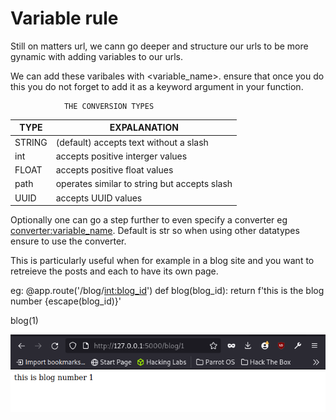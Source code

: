 # Variable rule
Still on matters url, we cann go deeper and structure our urls to be more gynamic with adding variables to our urls.

We can add these varibales with <variable_name>. ensure that once you do this you do not forget to add it as a keyword argument in your function.

                THE CONVERSION TYPES
| TYPE    | EXPALANATION                                |
|---------|---------------------------------------------|
| STRING  | (default) accepts text without a slash      |
| int     | accepts positive interger values            |
| FLOAT   | accepts positive float values               |
| path    | operates similar to string but accepts slash|
| UUID    | accepts UUID values                         |

Optionally one can go a step further to even specify a converter eg <converter:variable_name>. Default is str so when using other datatypes ensure to use the converter. 

This is particularly useful when for example in a blog site and you want to retreieve the posts and each to have its own page.

eg:
@app.route('/blog/<int:blog_id>')
def blog(blog_id):
    return f'this is the blog number {escape(blog_id)}'

blog(1)

![index page url](../static/variable-rules/blog_1.png)
